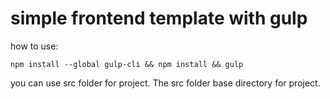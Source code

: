 # simple frontend template with gulp

how to use:
```
npm install --global gulp-cli && npm install && gulp
```
you can use src folder for project. The src folder base directory for project.
